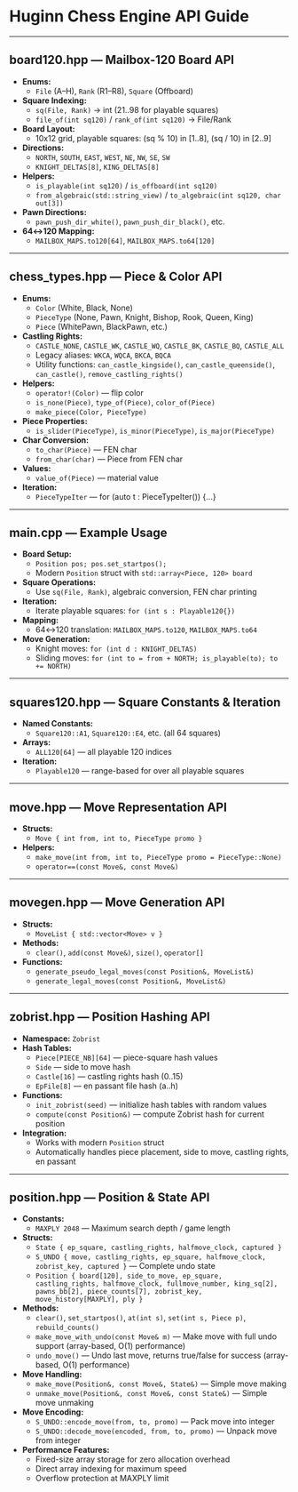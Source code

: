 # Huginn Chess Engine API Guide

---

## board120.hpp — Mailbox-120 Board API

- **Enums:**  
  - `File` (A–H), `Rank` (R1–R8), `Square` (Offboard)
- **Square Indexing:**  
  - `sq(File, Rank)` → int (21..98 for playable squares)
  - `file_of(int sq120)` / `rank_of(int sq120)` → File/Rank
- **Board Layout:**  
  - 10x12 grid, playable squares: (sq % 10) in [1..8], (sq / 10) in [2..9]
- **Directions:**  
  - `NORTH`, `SOUTH`, `EAST`, `WEST`, `NE`, `NW`, `SE`, `SW`
  - `KNIGHT_DELTAS[8]`, `KING_DELTAS[8]`
- **Helpers:**  
  - `is_playable(int sq120)` / `is_offboard(int sq120)`
  - `from_algebraic(std::string_view)` / `to_algebraic(int sq120, char out[3])`
- **Pawn Directions:**  
  - `pawn_push_dir_white()`, `pawn_push_dir_black()`, etc.
- **64↔120 Mapping:**  
  - `MAILBOX_MAPS.to120[64]`, `MAILBOX_MAPS.to64[120]`

---

## chess_types.hpp — Piece & Color API

- **Enums:**  
  - `Color` (White, Black, None)
  - `PieceType` (None, Pawn, Knight, Bishop, Rook, Queen, King)
  - `Piece` (WhitePawn, BlackPawn, etc.)
- **Castling Rights:**
  - `CASTLE_NONE`, `CASTLE_WK`, `CASTLE_WQ`, `CASTLE_BK`, `CASTLE_BQ`, `CASTLE_ALL`
  - Legacy aliases: `WKCA`, `WQCA`, `BKCA`, `BQCA`
  - Utility functions: `can_castle_kingside()`, `can_castle_queenside()`, `can_castle()`, `remove_castling_rights()`
- **Helpers:**  
  - `operator!(Color)` — flip color
  - `is_none(Piece)`, `type_of(Piece)`, `color_of(Piece)`
  - `make_piece(Color, PieceType)`
- **Piece Properties:**  
  - `is_slider(PieceType)`, `is_minor(PieceType)`, `is_major(PieceType)`
- **Char Conversion:**  
  - `to_char(Piece)` — FEN char
  - `from_char(char)` — Piece from FEN char
- **Values:**  
  - `value_of(Piece)` — material value
- **Iteration:**  
  - `PieceTypeIter` — for (auto t : PieceTypeIter()) {...}

---

## main.cpp — Example Usage

- **Board Setup:**  
  - `Position pos; pos.set_startpos();`
  - Modern `Position` struct with `std::array<Piece, 120> board`
- **Square Operations:**  
  - Use `sq(File, Rank)`, algebraic conversion, FEN char printing
- **Iteration:**  
  - Iterate playable squares: `for (int s : Playable120{})`
- **Mapping:**  
  - 64↔120 translation: `MAILBOX_MAPS.to120`, `MAILBOX_MAPS.to64`
- **Move Generation:**  
  - Knight moves: `for (int d : KNIGHT_DELTAS)`
  - Sliding moves: `for (int to = from + NORTH; is_playable(to); to += NORTH)`

---

## squares120.hpp — Square Constants & Iteration

- **Named Constants:**  
  - `Square120::A1`, `Square120::E4`, etc. (all 64 squares)
- **Arrays:**  
  - `ALL120[64]` — all playable 120 indices
- **Iteration:**  
  - `Playable120` — range-based for over all playable squares

---

## move.hpp — Move Representation API

- **Structs:**
  - `Move { int from, int to, PieceType promo }`
- **Helpers:**
  - `make_move(int from, int to, PieceType promo = PieceType::None)`
  - `operator==(const Move&, const Move&)`

---

## movegen.hpp — Move Generation API

- **Structs:**
  - `MoveList { std::vector<Move> v }`
- **Methods:**
  - `clear()`, `add(const Move&)`, `size()`, `operator[]`
- **Functions:**
  - `generate_pseudo_legal_moves(const Position&, MoveList&)`
  - `generate_legal_moves(const Position&, MoveList&)`

---

## zobrist.hpp — Position Hashing API

- **Namespace:** `Zobrist`
- **Hash Tables:**
  - `Piece[PIECE_NB][64]` — piece-square hash values
  - `Side` — side to move hash
  - `Castle[16]` — castling rights hash (0..15)
  - `EpFile[8]` — en passant file hash (a..h)
- **Functions:**
  - `init_zobrist(seed)` — initialize hash tables with random values
  - `compute(const Position&)` — compute Zobrist hash for current position
- **Integration:** 
  - Works with modern `Position` struct
  - Automatically handles piece placement, side to move, castling rights, en passant

---

## position.hpp — Position & State API

- **Constants:**
  - `MAXPLY 2048` — Maximum search depth / game length
- **Structs:**
  - `State { ep_square, castling_rights, halfmove_clock, captured }`
  - `S_UNDO { move, castling_rights, ep_square, halfmove_clock, zobrist_key, captured }` — Complete undo state
  - `Position { board[120], side_to_move, ep_square, castling_rights, halfmove_clock, fullmove_number, king_sq[2], pawns_bb[2], piece_counts[7], zobrist_key, move_history[MAXPLY], ply }`
- **Methods:**
  - `clear()`, `set_startpos()`, `at(int s)`, `set(int s, Piece p)`, `rebuild_counts()`
  - `make_move_with_undo(const Move& m)` — Make move with full undo support (array-based, O(1) performance)
  - `undo_move()` — Undo last move, returns true/false for success (array-based, O(1) performance)
- **Move Handling:**
  - `make_move(Position&, const Move&, State&)` — Simple move making
  - `unmake_move(Position&, const Move&, const State&)` — Simple move unmaking
- **Move Encoding:**
  - `S_UNDO::encode_move(from, to, promo)` — Pack move into integer
  - `S_UNDO::decode_move(encoded, from, to, promo)` — Unpack move from integer
- **Performance Features:**
  - Fixed-size array storage for zero allocation overhead
  - Direct array indexing for maximum speed
  - Overflow protection at MAXPLY limit

